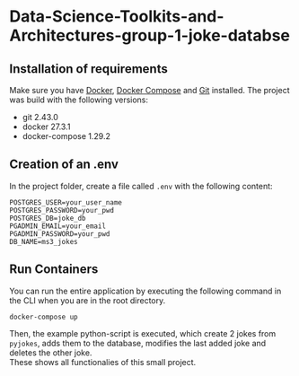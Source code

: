 # Data-Science-Toolkits-and-Architectures-group-1-joke-databse


## Installation of requirements 
Make sure you have [Docker](https://docs.docker.com/get-docker/), [Docker Compose](https://docs.docker.com/compose/install/) and [Git](https://git-scm.com/book/en/v2/Getting-Started-Installing-Git) installed. 
The project was build with the following versions:
- git 2.43.0
- docker 27.3.1
- docker-compose 1.29.2

## Creation of an .env
In the project folder, create a file called `.env` with the following content:
```shell
POSTGRES_USER=your_user_name
POSTGRES_PASSWORD=your_pwd
POSTGRES_DB=joke_db
PGADMIN_EMAIL=your_email
PGADMIN_PASSWORD=your_pwd
DB_NAME=ms3_jokes
```
## Run Containers
You can run the entire application by executing the following command in the CLI when you are in the root directory.
```shell
docker-compose up
```
Then, the example python-script is executed, which create 2 jokes from `pyjokes`, adds them to the database, modifies the last added joke and deletes the other joke.  
These shows all functionalies of this small project.
